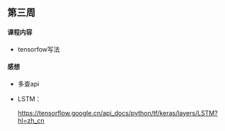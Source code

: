 ## 第三周

#### 课程内容

- tensorfow写法

#### 感想

- 多查api

- LSTM：

  https://tensorflow.google.cn/api_docs/python/tf/keras/layers/LSTM?hl=zh_cn
